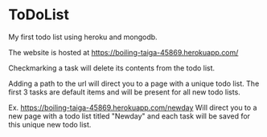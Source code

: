 # ToDoList
My first todo list using heroku and mongodb.

The website is hosted at https://boiling-taiga-45869.herokuapp.com/

Checkmarking a task will delete its contents from the todo list.

Adding a path to the url will direct you to a page with a unique todo list. The first 3 tasks are default items and will be present for all new todo lists.

Ex. https://boiling-taiga-45869.herokuapp.com/newday
Will direct you to a new page with a todo list titled "Newday" and each task will be saved for this unique new todo list.
